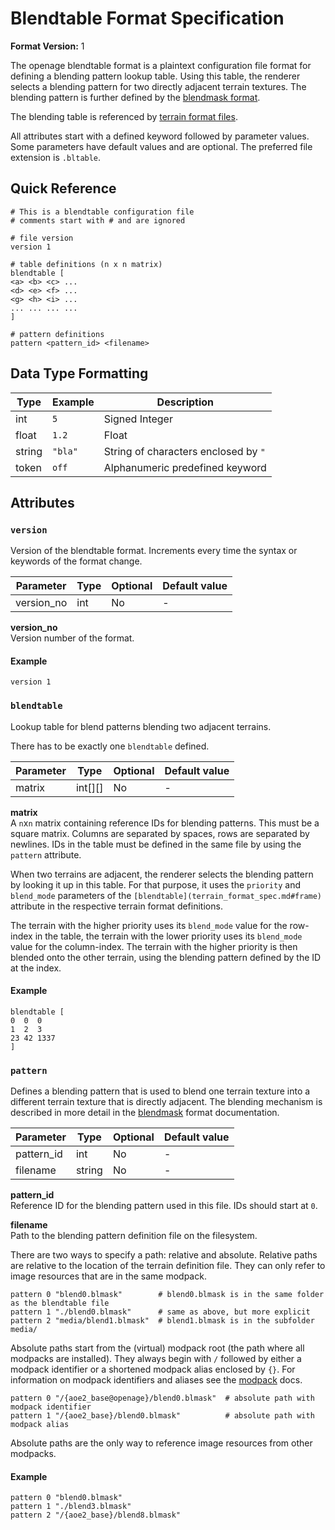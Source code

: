 # Blendtable Format Specification

**Format Version:** 1

The openage blendtable format is a plaintext configuration file format for defining
a blending pattern lookup table. Using this table, the renderer selects a blending
pattern for two directly adjacent terrain textures. The blending pattern is further
defined by the [blendmask format](blendmask_format_spec.md).

The blending table is referenced by [terrain format files](terrain_format_spec.md).

All attributes start with a defined keyword followed by parameter values. Some
parameters have default values and are optional. The preferred file extension is
`.bltable`.


## Quick Reference

```
# This is a blendtable configuration file
# comments start with # and are ignored

# file version
version 1

# table definitions (n x n matrix)
blendtable [
<a> <b> <c> ...
<d> <e> <f> ...
<g> <h> <i> ...
... ... ... ...
]

# pattern definitions
pattern <pattern_id> <filename>
```


## Data Type Formatting

Type     | Example | Description
---------|---------|---------
int      | `5`     | Signed Integer
float    | `1.2`   | Float
string   | `"bla"` | String of characters enclosed by `"`
token    | `off`   | Alphanumeric predefined keyword


## Attributes

### `version`

Version of the blendtable format. Increments every time the syntax
or keywords of the format change.

Parameter  | Type   | Optional | Default value
-----------|--------|----------|--------------
version_no | int    | No       | -

**version_no**<br>
Version number of the format.


#### Example

```
version 1
```


### `blendtable`

Lookup table for blend patterns blending two adjacent terrains.

There has to be exactly one `blendtable` defined.

Parameter | Type    | Optional | Default value
----------|---------|----------|--------------
matrix    | int[][] | No       | -

**matrix**<br>
A `n`x`n` matrix containing reference IDs for blending patterns. This
must be a square matrix. Columns are separated by spaces, rows
are separated by newlines. IDs in the table must be defined in the
same file by using the `pattern` attribute.

When two terrains are adjacent, the renderer selects the blending
pattern by looking it up in this table. For that purpose, it uses
the `priority` and `blend_mode` parameters of the `[blendtable](terrain_format_spec.md#frame)`
attribute in the respective terrain format definitions.

The terrain with the higher priority uses its `blend_mode` value for
the row-index in the table, the terrain with the lower priority uses
its `blend_mode` value for the column-index. The terrain with the higher
priority is then blended onto the other terrain, using the blending pattern
defined by the ID at the index.


#### Example

```
blendtable [
0  0  0
1  2  3
23 42 1337
]
```


### `pattern`

Defines a blending pattern that is used to blend one terrain texture
into a different terrain texture that is directly adjacent. The
blending mechanism is described in more detail in the [blendmask](blendmask_format_spec.md)
format documentation.

Parameter  | Type   | Optional | Default value
-----------|--------|----------|--------------
pattern_id | int    | No       | -
filename   | string | No       | -

**pattern_id**<br>
Reference ID for the blending pattern used in this file. IDs should start at `0`.

**filename**<br>
Path to the blending pattern definition file on the filesystem.

There are two ways to specify a path: relative and absolute. Relative
paths are relative to the location of the terrain definition file. They
can only refer to image resources that are in the same modpack.

```
pattern 0 "blend0.blmask"        # blend0.blmask is in the same folder as the blendtable file
pattern 1 "./blend0.blmask"      # same as above, but more explicit
pattern 2 "media/blend1.blmask"  # blend1.blmask is in the subfolder media/
```

Absolute paths start from the (virtual) modpack root (the path where all
modpacks are installed). They always begin with `/` followed by either
a modpack identifier or a shortened modpack alias enclosed by `{}`. For
information on modpack identifiers and aliases see the [modpack](modpacks.md#alias-and-identifier)
docs.

```
pattern 0 "/{aoe2_base@openage}/blend0.blmask"  # absolute path with modpack identifier
pattern 1 "/{aoe2_base}/blend0.blmask"          # absolute path with modpack alias
```

Absolute paths are the only way to reference image resources from other
modpacks.


#### Example

```
pattern 0 "blend0.blmask"
pattern 1 "./blend3.blmask"
pattern 2 "/{aoe2_base}/blend8.blmask"
```
